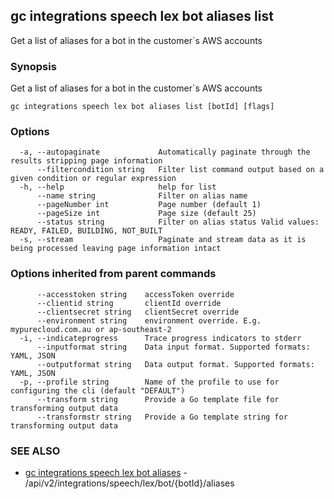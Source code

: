 ## gc integrations speech lex bot aliases list

Get a list of aliases for a bot in the customer`s AWS accounts

### Synopsis

Get a list of aliases for a bot in the customer`s AWS accounts

```
gc integrations speech lex bot aliases list [botId] [flags]
```

### Options

```
  -a, --autopaginate             Automatically paginate through the results stripping page information
      --filtercondition string   Filter list command output based on a given condition or regular expression
  -h, --help                     help for list
      --name string              Filter on alias name
      --pageNumber int           Page number (default 1)
      --pageSize int             Page size (default 25)
      --status string            Filter on alias status Valid values: READY, FAILED, BUILDING, NOT_BUILT
  -s, --stream                   Paginate and stream data as it is being processed leaving page information intact
```

### Options inherited from parent commands

```
      --accesstoken string    accessToken override
      --clientid string       clientId override
      --clientsecret string   clientSecret override
      --environment string    environment override. E.g. mypurecloud.com.au or ap-southeast-2
  -i, --indicateprogress      Trace progress indicators to stderr
      --inputformat string    Data input format. Supported formats: YAML, JSON
      --outputformat string   Data output format. Supported formats: YAML, JSON
  -p, --profile string        Name of the profile to use for configuring the cli (default "DEFAULT")
      --transform string      Provide a Go template file for transforming output data
      --transformstr string   Provide a Go template string for transforming output data
```

### SEE ALSO

* [gc integrations speech lex bot aliases](gc_integrations_speech_lex_bot_aliases.html)	 - /api/v2/integrations/speech/lex/bot/{botId}/aliases


